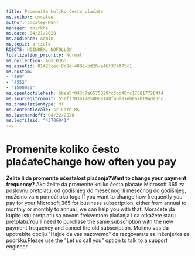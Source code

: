 ```yaml
---
title: Promenite koliko često plaćate
ms.author: cmcatee
author: cmcatee-MSFT
manager: mnirkhe
ms.date: 04/21/2020
ms.audience: Admin
ms.topic: article
ROBOTS: NOINDEX, NOFOLLOW
localization_priority: Normal
ms.collection: Adm_O365
ms.assetid: 81423cec-8c9e-408d-bd26-a46f37ef75c1
ms.custom:
- "469"
- "4552"
- "1500025"
ms.openlocfilehash: bbea5f043c7a6575029fc5bd40fc1788177284f4
ms.sourcegitcommit: 55eff703a17e500681d8fa6a87eb067019ade3cc
ms.translationtype: MT
ms.contentlocale: sr-Latn-RS
ms.lasthandoff: 04/22/2020
ms.locfileid: "43706841"
---
```

# <a name="change-how-often-you-pay"></a><span data-ttu-id="668b4-102">Promenite koliko često plaćate</span><span class="sxs-lookup"><span data-stu-id="668b4-102">Change how often you pay</span></span>

 <span data-ttu-id="668b4-103">**Želite li da promenite učestalost plaćanja?**</span><span class="sxs-lookup"><span data-stu-id="668b4-103">**Want to change your payment frequency?**</span></span> <span data-ttu-id="668b4-104">Ako želite da promenite koliko često plaćate Microsoft 365 za poslovnu pretplatu, od godišnjeg do mesečnog ili mesečnog do godišnjeg, možemo vam pomoći oko toga.</span><span class="sxs-lookup"><span data-stu-id="668b4-104">If you want to change how frequently you pay for your Microsoft 365 for business subscription, either from annual to monthly or monthly to annual, we can help you with that.</span></span> <span data-ttu-id="668b4-105">Moraćete da kupite istu pretplatu sa novom frekventom plaćanja i da otkažete staru pretplatu.</span><span class="sxs-lookup"><span data-stu-id="668b4-105">You'll need to purchase the same subscription with the new payment frequency and cancel the old subscription.</span></span> <span data-ttu-id="668b4-106">Molimo vas da upotrebite opciju "Hajde da vas nazovemo" da razgovarate sa inženjerka za podršku.</span><span class="sxs-lookup"><span data-stu-id="668b4-106">Please use the "Let us call you" option to talk to a support engineer.</span></span>
